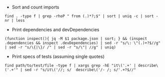 - Sort and count imports
```shell
find . -type f | grep -rhoP " from (.)*?;$" | sort | uniq -c | sort -nr | less
```

- Print dependencies and devDependencies
```shell
(function inspect(){ jq -M $1 package.json | sort; } && (inspect .dependencies && inspect .devDependencies) | sed -r "s/\: \"(.)+?$//g" | sed -r "s/\{|\}/ /" | sed -r "s/\"| //g" | uniq)
```

- Print specs of tests (assuming single quotes)
```shell
find path/to/test/file -type f | xargs grep -hE "it\('.+' | describe\('.+'" | sed -r "s/it\('//; s/  describe\('/- /; s/'.+?$//"
```